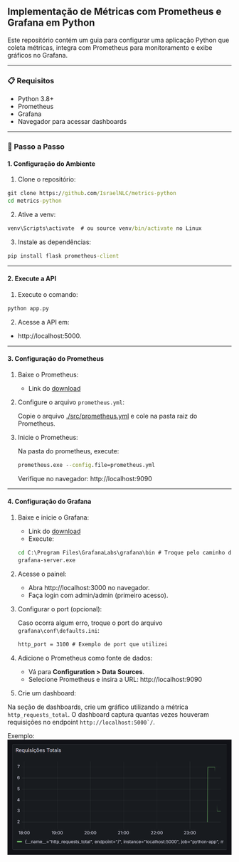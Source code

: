 ## Implementação de Métricas com Prometheus e Grafana em Python

Este repositório contém um guia para configurar uma aplicação Python que coleta métricas, integra com Prometheus para monitoramento e exibe gráficos no Grafana.

<hr>

### 📋 Requisitos

- Python 3.8+
- Prometheus
- Grafana
- Navegador para acessar dashboards

<hr>

### 🚀 Passo a Passo

#### 1. Configuração do Ambiente

1. Clone o repositório:
```cmd
git clone https://github.com/IsraelNLC/metrics-python
cd metrics-python
```

2. Ative a venv:
```cmd
venv\Scripts\activate  # ou source venv/bin/activate no Linux
```

3. Instale as dependências:
```cmd
pip install flask prometheus-client
```

<hr>

#### 2. Execute a API
1. Execute o comando: 
```cmd
python app.py
```

2. Acesse a API em:
- http://localhost:5000.

<hr>

#### 3. Configuração do Prometheus
1. Baixe o Prometheus:
    - Link do [download](https://prometheus.io/download/)

2. Configure o arquivo ``prometheus.yml``:

    Copie o arquivo [./src/prometheus.yml](./src/prometheus.yml) e cole na pasta raiz do Prometheus.

3. Inicie o Prometheus:

    Na pasta do prometheus, execute:
    ```cmd
    prometheus.exe --config.file=prometheus.yml
    ```

    Verifique no navegador: http://localhost:9090

<hr>

#### 4. Configuração do Grafana

1. Baixe e inicie o Grafana:
    - Link do [download](https://grafana.com/grafana/download)
    - Execute:
    ```cmd
    cd C:\Program Files\GrafanaLabs\grafana\bin # Troque pelo caminho da sua pasta do grafana
    grafana-server.exe
    ```

2. Acesse o painel:
    - Abra http://localhost:3000 no navegador.
    - Faça login com admin/admin (primeiro acesso).

3. Configurar o port (opcional):
    
    Caso ocorra algum erro, troque o port do arquivo ``grafana\conf\defaults.ini``:
    ```cmd
    http_port = 3100 # Exemplo de port que utilizei
    ```

4. Adicione o Prometheus como fonte de dados:
    - Vá para **Configuration > Data Sources**.
    - Selecione Prometheus e insira a URL: http://localhost:9090

5. Crie um dashboard:

Na seção de dashboards, crie um gráfico utilizando a métrica ``http_requests_total``.
O dashboard captura quantas vezes houveram requisições no endpoint ``http://localhost:5000`/``.

Exemplo: ![alt text](./imgs/dashboard.png)